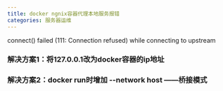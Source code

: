 ```yaml
---
title: docker ngnix容器代理本地服务报错
categories: 服务器运维
---
```

connect() failed (111: Connection refused) while connecting to upstream
### 解决方案1：将127.0.0.1改为docker容器的ip地址

### 解决方案2：docker run时增加 --network host  ——桥接模式
